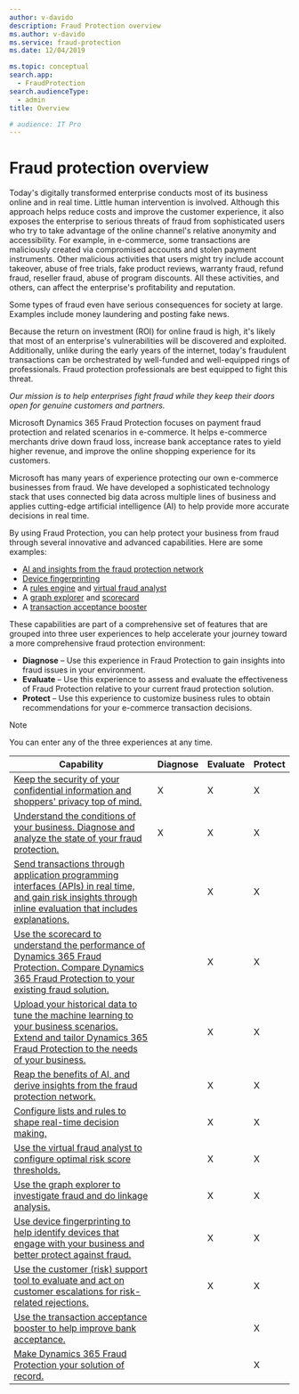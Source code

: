 ```yaml
---
author: v-davido
description: Fraud Protection overview
ms.author: v-davido
ms.service: fraud-protection
ms.date: 12/04/2019

ms.topic: conceptual
search.app: 
  - FraudProtection
search.audienceType:
  - admin
title: Overview

# audience: IT Pro
---
```



# Fraud protection overview

Today's digitally transformed enterprise conducts most of its business online and in real time. Little human intervention is involved. Although this approach helps reduce costs and improve the customer experience, it also exposes the enterprise to serious threats of fraud from sophisticated users who try to take advantage of the online channel's relative anonymity and accessibility. For example, in e-commerce, some transactions are maliciously created via compromised accounts and stolen payment instruments. Other malicious activities that users might try include account takeover, abuse of free trials, fake product reviews, warranty fraud, refund fraud, reseller fraud, abuse of program discounts. All these activities, and others, can affect the enterprise's profitability and reputation.

Some types of fraud even have serious consequences for society at large. Examples include money laundering and posting fake news.

Because the return on investment (ROI) for online fraud is high, it's likely that most of an enterprise's vulnerabilities will be discovered and exploited. Additionally, unlike during the early years of the internet, today's fraudulent transactions can be orchestrated by well-funded and well-equipped rings of professionals. Fraud protection professionals are best equipped to fight this threat.

*Our mission is to help enterprises fight fraud while they keep their doors open for genuine customers and partners.*

Microsoft Dynamics 365 Fraud Protection focuses on payment fraud protection and related scenarios in e-commerce. It helps e-commerce merchants drive down fraud loss, increase bank acceptance rates to yield higher revenue, and improve the online shopping experience for its customers.

Microsoft has many years of experience protecting our own e-commerce businesses from fraud. We have developed a sophisticated technology stack that uses connected big data across multiple lines of business and applies cutting-edge artificial intelligence (AI) to help provide more accurate decisions in real time.

By using Fraud Protection, you can help protect your business from fraud through several innovative and advanced capabilities. Here are some examples: 

- [AI and insights from the fraud protection network](fraud-protection-network.md)
- [Device fingerprinting](device-fingerprinting.md)
- A [rules engine](lists-rules.md) and [virtual fraud analyst](virtual-fraud-analyst.md)
- A [graph explorer](graph-explorer.md) and [scorecard](scorecard.md)
- A [transaction acceptance booster](transaction-acceptance-booster.md)

These capabilities are part of a comprehensive set of features that are grouped into three user experiences to help accelerate your journey toward a more comprehensive fraud protection environment: 

- **Diagnose** – Use this experience in Fraud Protection to gain insights into fraud issues in your environment.
- **Evaluate** – Use this experience to assess and evaluate the effectiveness of Fraud Protection relative to your current fraud protection solution.
- **Protect** – Use this experience to customize business rules to obtain recommendations for your e-commerce transaction decisions.

> [!NOTE]
> You can enter any of the three experiences at any time. 

| Capability | Diagnose | Evaluate | Protect |
|------------|----------|----------|---------|
| [Keep the security of your confidential information and shoppers' privacy top of mind.](security-compliance.md) | X | X | X |
| [Understand the conditions of your business. Diagnose and analyze the state of your fraud protection.](diagnose-experience.md)                                                                     | X        | X        | X       |
| [Send transactions through application programming interfaces (APIs) in real time, and gain risk insights through inline evaluation that includes explanations.](send-real-time-api.md)                                                     |          | X        | X       |
| [Use the scorecard to understand the performance of Dynamics 365 Fraud Protection. Compare Dynamics 365 Fraud Protection to your existing fraud solution.](scorecard.md)                                       |          | X        | X       |
| [Upload your historical data to tune the machine learning to your business scenarios. Extend and tailor Dynamics 365 Fraud Protection to the needs of your business.](data-upload.md)  |          | X        | X       |
| [Reap the benefits of AI, and derive insights from the fraud protection network.](fraud-protection-network.md)                                                                                               |          | X        | X       |
| [Configure lists and rules to shape real-time decision making.](lists-rules.md)                                                      |          | X        | X       |
| [Use the virtual fraud analyst to configure optimal risk score thresholds.](virtual-fraud-analyst.md)                                                                                                |          | X        | X       |
| [Use the graph explorer to investigate fraud and do linkage analysis.](graph-explorer.md)                                                                                                       |          | X        | X       |
| [Use device fingerprinting to help identify devices that engage with your business and better protect against fraud.](device-fingerprinting.md)                                                    |          | X        | X       |
| [Use the customer (risk) support tool to evaluate and act on customer escalations for risk-related rejections.](risk-support.md)                                                                   |          | X        | X       |
| [Use the transaction acceptance booster to help improve bank acceptance.](transaction-acceptance-booster.md)                                                                                                |          |          | X       |
| [Make Dynamics 365 Fraud Protection your solution of record.](protect-experience.md)                                                                                                              |          |          | X       |
